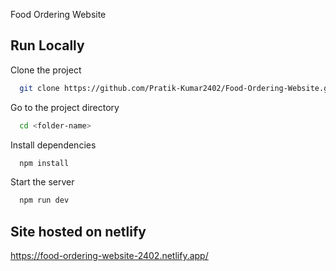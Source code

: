 Food Ordering Website
## Run Locally

Clone the project

```bash
  git clone https://github.com/Pratik-Kumar2402/Food-Ordering-Website.git
```

Go to the project directory

```bash
  cd <folder-name>
```

Install dependencies

```bash
  npm install
```

Start the server

```bash
  npm run dev
```


## Site hosted on netlify

https://food-ordering-website-2402.netlify.app/